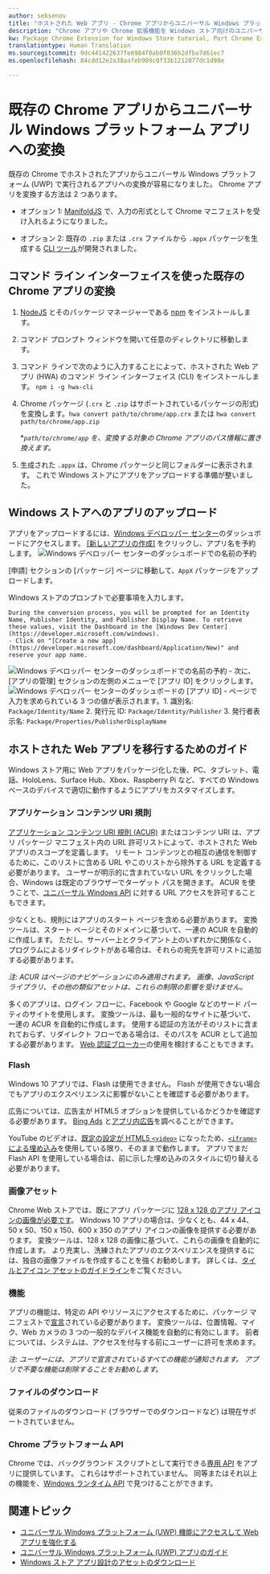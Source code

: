 ```yaml
---
author: seksenov
title: "ホストされた Web アプリ - Chrome アプリからユニバーサル Windows プラットフォーム アプリへの変換"
description: "Chrome アプリや Chrome 拡張機能を Windows ストア向けのユニバーサル Windows プラットフォーム (UWP) アプリに変換します。"
kw: Package Chrome Extension for Windows Store tutorial, Port Chrome Extension to Windows 10, How to convert Chrome App to Windows, How to add Chrome Extension to Windows Store, hwa-cli, Hosted Web Apps Command Line Interface CLI Tool, Install Chrome Extension on Windows 10 Device, convert .crx to .AppX
translationtype: Human Translation
ms.sourcegitcommit: 9dc441422637fe6984f0ab0f036b2dfba7d61ec7
ms.openlocfilehash: 84cdd12e2a38aafeb989c0f33b1212077dc1d98e

---
```


# <a name="convert-your-existing-chrome-app-to-a-universal-windows-platform-app"></a>既存の Chrome アプリからユニバーサル Windows プラットフォーム アプリへの変換

既存の Chrome でホストされたアプリからユニバーサル Windows プラットフォーム (UWP) で実行されるアプリへの変換が容易になりました。 Chrome アプリを変換する方法は 2 つあります。

- オプション 1: [ManifoldJS](http://manifoldjs.com/) で、入力の形式として Chrome マニフェストを受け入れるようになりました。 

- オプション 2: 既存の `.zip` または `.crx` ファイルから `.appx` パッケージを生成する [CLI ツール](https://github.com/MicrosoftEdge/hwa-cli)が開発されました。

## <a name="convert-your-existing-chrome-app-using-the-command-line-interface"></a>コマンド ライン インターフェイスを使った既存の Chrome アプリの変換

1. [NodeJS](https://nodejs.org/en/) とそのパッケージ マネージャーである [npm](https://www.npmjs.com/) をインストールします。 


2. コマンド プロンプト ウィンドウを開いて任意のディレクトリに移動します。


3. コマンド ラインで次のように入力することによって、ホストされた Web アプリ (HWA) のコマンド ライン インターフェイス (CLI) をインストールします。 `npm i -g hwa-cli`

4. Chrome パッケージ (`.crx` と `.zip` はサポートされているパッケージの形式) を変換します。`hwa convert path/to/chrome/app.crx` または  `hwa convert path/to/chrome/app.zip`

    **`path/to/chrome/app` を、変換する対象の Chrome アプリのパス情報に置き換えます。*
    
5. 生成された `.appx` は、Chrome パッケージと同じフォルダーに表示されます。 これで Windows ストアにアプリをアップロードする準備が整いました。 

## <a name="uploading-your-app-to-the-windows-store"></a>Windows ストアへのアプリのアップロード

アプリをアップロードするには、[Windows デベロッパー センター](https://developer.microsoft.com/windows)のダッシュボードにアクセスします。 [[新しいアプリの作成]](https://developer.microsoft.com/dashboard/Application/New) をクリックし、アプリ名を予約します。
![Windows デベロッパー センターのダッシュボードでの名前の予約](images/hwa-to-uwp/reserve_a_name.png)


[申請] セクションの [パッケージ] ページに移動して、`AppX` パッケージをアップロードします。

Windows ストアのプロンプトで必要事項を入力します。

    During the conversion process, you will be prompted for an Identity Name, Publisher Identity, and Publisher Display Name. To retrieve these values, visit the Dashboard in the [Windows Dev Center](https://developer.microsoft.com/windows).
    - Click on "[Create a new app](https://developer.microsoft.com/dashboard/Application/New)" and reserve your app name.
![Windows デベロッパー センターのダッシュボードでの名前の予約](images/hwa-to-uwp/reserve_a_name.png)
    - 次に、[アプリの管理] セクションの左側のメニューで [アプリ ID] をクリックします。
    ![Windows デベロッパー センターのダッシュボードの [アプリ ID]](images/hwa-to-uwp/app_identity.png)
    - ページで入力を求められている 3 つの値が表示されます。1. 識別名: `Package/Identity/Name`
        2. 発行元 ID: `Package/Identity/Publisher`
        3. 発行者表示名: `Package/Properties/PublisherDisplayName`


## <a name="guide-for-migrating-your-hosted-web-app"></a>ホストされた Web アプリを移行するためのガイド

Windows ストア用に Web アプリをパッケージ化した後、PC、タブレット、電話、HoloLens、Surface Hub、Xbox、Raspberry Pi など、すべての Windows ベースのデバイスで適切に動作するようにアプリをカスタマイズします。

### <a name="application-content-uri-rules"></a>アプリケーション コンテンツ URI 規則

[アプリケーション コンテンツ URI 規則 (ACUR)](/hwa-access-features.md) またはコンテンツ URI は、アプリ パッケージ マニフェスト内の URL 許可リストによって、ホストされた Web アプリのスコープを定義します。 リモート コンテンツとの相互の通信を制御するために、このリストに含める URL やこのリストから除外する URL を定義する必要があります。 ユーザーが明示的に含まれていない URL をクリックした場合、Windows は既定のブラウザーでターゲット パスを開きます。 ACUR を使うことで、[ユニバーサル Windows API](https://msdn.microsoft.com/library/windows/apps/br211377.aspx) に対する URL アクセスを許可することもできます。

少なくとも、規則にはアプリのスタート ページを含める必要があります。 変換ツールは、スタート ページとそのドメインに基づいて、一連の ACUR を自動的に作成します。 ただし、サーバー上とクライアント上のいずれかに関係なく、プログラムによるリダイレクトがある場合は、それらの宛先を許可リストに追加する必要があります。

*注: ACUR はページのナビゲーションにのみ適用されます。 画像、JavaScript ライブラリ、その他の類似アセットは、これらの制限の影響を受けません。*

多くのアプリは、ログイン フローに、Facebook や Google などのサード パーティのサイトを使用します。 変換ツールは、最も一般的なサイトに基づいて、一連の ACUR を自動的に作成します。 使用する認証の方法がそのリストに含まれておらず、リダイレクト フローである場合は、そのパスを ACUR として追加する必要があります。 [Web 認証ブローカー](/hwa-access-features.md)の使用を検討することもできます。

### <a name="flash"></a>Flash

Windows 10 アプリでは、Flash は使用できません。 Flash が使用できない場合でもアプリのエクスペリエンスに影響がないことを確認する必要があります。

広告については、広告主が HTML5 オプションを提供しているかどうかを確認する必要があります。 [Bing Ads](https://bingads.microsoft.com/) と[アプリ内広告](http://adsinapps.microsoft.com/)を調べることができます。

YouTube のビデオは、[既定の設定が HTML5 `<video>`](http://youtube-eng.blogspot.com/2015/01/youtube-now-defaults-to-html5_27.html) になったため、[`<iframe>` による埋め込み](https://developers.google.com/youtube/iframe_api_reference)を使用している限り、そのままで動作します。 アプリでまだ Flash API を使用している場合は、前に示した埋め込みのスタイルに切り替える必要があります。

### <a name="image-assets"></a>画像アセット

Chrome Web ストアでは、既にアプリ パッケージに [128 x 128 のアプリ アイコンの画像が必要です](https://developer.chrome.com/webstore/images)。 Windows 10 アプリの場合は、少なくとも、44 x 44、50 x 50、150 x 150、600 x 350 のアプリ アイコンの画像を提供する必要があります。 変換ツールは、128 x 128 の画像に基づいて、これらの画像を自動的に作成します。 より充実し、洗練されたアプリのエクスペリエンスを提供するには、独自の画像ファイルを作成することを強くお勧めします。 詳しくは、[タイルとアイコン アセットのガイドライン](https://msdn.microsoft.com/library/windows/apps/mt412102.aspx)をご覧ください。

### <a name="capabilities"></a>機能

アプリの機能は、特定の API やリソースにアクセスするために、パッケージ マニフェストで[宣言](https://msdn.microsoft.com/windows/uwp/packaging/app-capability-declarations)されている必要があります。 変換ツールは、位置情報、マイク、Web カメラの 3 つの一般的なデバイス機能を自動的に有効にします。 前者については、システムは、アクセスを付与する前にユーザーに許可を求めます。

*注: ユーザーには、アプリで宣言されているすべての機能が通知されます。 アプリで不要な機能は削除することをお勧めします。*

### <a name="file-downloads"></a>ファイルのダウンロード

従来のファイルのダウンロード (ブラウザーでのダウンロードなど) は現在サポートされていません。

### <a name="chrome-platform-apis"></a>Chrome プラットフォーム API

Chrome では、バックグラウンド スクリプトとして実行できる[専用 API](https://developer.chrome.com/apps/api_index) をアプリに提供しています。 これらはサポートされていません。 同等またはそれ以上の機能を、[Windows ランタイム API](https://msdn.microsoft.com/library/windows/apps/br211377.aspx) で見つけることができます。

## <a name="related-topics"></a>関連トピック

- [ユニバーサル Windows プラットフォーム (UWP) 機能にアクセスして Web アプリを強化する](/hwa-access-features.md)
- [ユニバーサル Windows プラットフォーム (UWP) アプリのガイド](http://go.microsoft.com/fwlink/p/?LinkID=397871)
- [Windows ストア アプリ設計のアセットのダウンロード](https://msdn.microsoft.com/library/windows/apps/xaml/bg125377.aspx)



<!--HONumber=Dec16_HO1-->


